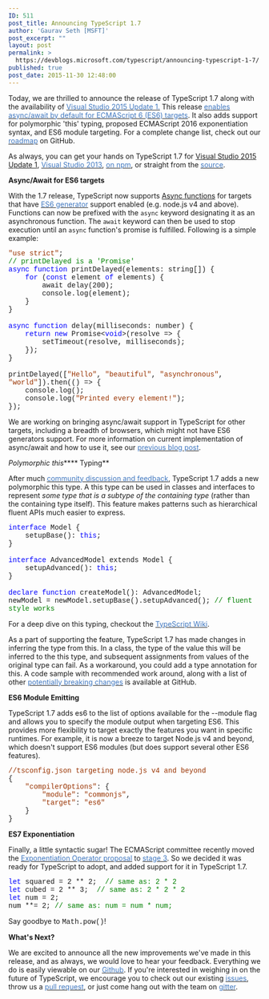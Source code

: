 ```yaml
---
ID: 511
post_title: Announcing TypeScript 1.7
author: 'Gaurav Seth [MSFT]'
post_excerpt: ""
layout: post
permalink: >
  https://devblogs.microsoft.com/typescript/announcing-typescript-1-7/
published: true
post_date: 2015-11-30 12:48:00
---
```

Today, we are thrilled to announce the release of TypeScript 1.7 along with the availability of [<span style="color: #4078c0">Visual Studio 2015 Update 1.</span>][1] This release [<span style="color: #4078c0">enables async/await by default for ECMAScript 6 (ES6) targets</span>][2]. It also adds support for polymorphic 'this' typing, proposed ECMAScript 2016 exponentiation syntax, and ES6 module targeting. For a complete change list, check out our [<span style="color: #4078c0">roadmap</span>][3] on GitHub.

As always, you can get your hands on TypeScript 1.7 for [Visual Studio 2015 Update 1][4], [<span style="color: #4078c0">Visual Studio 2013</span>][5], [<span style="color: #4078c0">on npm</span>][6], or straight from the [<span style="color: #4078c0">source</span>][7].

**Async/Await for ES6 targets**

With the 1.7 release, TypeScript now supports [Async functions][8] for targets that have [<span style="color: #4078c0">ES6 generator</span>][9] support enabled (e.g. node.js v4 and above). Functions can now be prefixed with the `async` keyword designating it as an asynchronous function. The `await` keyword can then be used to stop execution until an `async` function's promise is fulfilled. Following is a simple example:

<span style="font-family: courier new,courier"><span style="color: #993300">"use strict"</span>;</span>  
<span style="color: #008000;font-family: courier new,courier">// printDelayed is a 'Promise<void>'</span>  
<span style="font-family: courier new,courier"><span style="color: #0000ff">async function</span> printDelayed(elements: string[]) {</span>  
<span style="font-family: courier new,courier"><span style="color: #0000ff">    for</span> (<span style="color: #0000ff">const</span> element <span style="color: #0000ff">of</span> elements) {</span>  
<span style="font-family: courier new,courier">        await delay(200);</span>  
<span style="font-family: courier new,courier">        console.log(element);</span>  
<span style="font-family: courier new,courier">    }</span>  
<span style="font-family: courier new,courier">}</span>  
   
<span style="font-family: courier new,courier"><span style="color: #0000ff">async function</span> delay(milliseconds: number) {</span>  
<span style="font-family: courier new,courier"><span style="color: #0000ff">    return</span> <span style="color: #0000ff">new</span> Promise<<span style="color: #0000ff">void</span>>(resolve => {</span>  
<span style="font-family: courier new,courier">        setTimeout(resolve, milliseconds);</span>  
<span style="font-family: courier new,courier">    });</span>  
<span style="font-family: courier new,courier">}</span>  
   
<span style="font-family: courier new,courier">printDelayed([<span style="color: #993300">"Hello"</span>, <span style="color: #993300">"beautiful"</span>, <span style="color: #993300">"asynchronous"</span>, <span style="color: #993300">"world"</span>]).then(() => {</span>  
<span style="font-family: courier new,courier">    console.log();</span>  
<span style="font-family: courier new,courier">    console.log(<span style="color: #993300">"Printed every element!"</span>);</span>  
<span style="font-family: courier new,courier">});</span>

We are working on bringing async/await support in TypeScript for other targets, including a breadth of browsers, which might not have ES6 generators support. For more information on current implementation of async/await and how to use it, see our [<span style="color: #4078c0">previous blog post</span>][2].

**Polymorphic* this***** Typing**

After much [<span style="color: #4078c0">community discussion and feedback</span>][10], TypeScript 1.7 adds a new polymorphic this type. A this type can be used in classes and interfaces to represent *some type that is a subtype of the containing type* (rather than the containing type itself). This feature makes patterns such as hierarchical fluent APIs much easier to express.

<span style="font-family: courier new,courier"><span style="color: #0000ff">interface</span> Model {</span>  
<span style="font-family: courier new,courier">    setupBase(): <span style="color: #0000ff">this</span>;</span>  
<span style="font-family: courier new,courier">}</span>  
   
<span style="font-family: courier new,courier"><span style="color: #0000ff">interface</span> AdvancedModel extends Model {</span>  
<span style="font-family: courier new,courier">    setupAdvanced(): <span style="color: #0000ff">this</span>;</span>  
<span style="font-family: courier new,courier">}</span>  
   
<span style="font-family: courier new,courier"><span style="color: #0000ff">declare function</span> createModel(): AdvancedModel;</span>  
<span style="font-family: courier new,courier">newModel = newModel.setupBase().setupAdvanced(); <span style="color: #008000">// fluent style works</span></span>

For a deep dive on this typing, checkout the [<span style="color: #4078c0">TypeScript Wiki</span>][11].

As a part of supporting the feature, TypeScript 1.7 has made changes in inferring the type from this. In a class, the type of the value this will be inferred to the this type, and subsequent assignments from values of the original type can fail. As a workaround, you could add a type annotation for this. A code sample with recommended work around, along with a list of other [<span style="color: #4078c0">potentially breaking changes</span>][12] is available at GitHub.

**ES6 Module Emitting**

TypeScript 1.7 adds es6 to the list of options available for the --module flag and allows you to specify the module output when targeting ES6. This provides more flexibility to target exactly the features you want in specific runtimes. For example, it is now a breeze to target Node.js v4 and beyond, which doesn't support ES6 modules (but does support several other ES6 features).

<span style="color: #993300;font-family: courier new,courier">//tsconfig.json targeting node.js v4 and beyond</span>  
<span style="font-family: courier new,courier">{</span>  
<span style="font-family: courier new,courier"><span style="color: #993300">    "compilerOptions"</span>: {</span>  
<span style="font-family: courier new,courier"><span style="color: #993300">        "module"</span>: <span style="color: #993300">"commonjs"</span>,</span>  
<span style="font-family: courier new,courier"><span style="color: #993300">        "target"</span>: <span style="color: #993300">"es6"</span></span>  
<span style="font-family: courier new,courier">    }</span>  
<span style="font-family: courier new,courier">}</span>

**ES7 Exponentiation**

Finally, a little syntactic sugar! The ECMAScript committee recently moved the [<span style="color: #4078c0">Exponentiation Operator proposal</span>][13] to [<span style="color: #4078c0">stage 3</span>][14]. So we decided it was ready for TypeScript to adopt, and added support for it in TypeScript 1.7.

<div>
  <span style="font-family: courier new,courier"><span style="color: #0000ff">let</span> squared = 2 ** 2;  <span style="color: #008000">// same as: 2 * 2</span></span><br /><span style="font-family: courier new,courier"><span style="color: #0000ff">let</span> cubed = 2 ** 3;  <span style="color: #008000">// same as: 2 * 2 * 2</span></span>
</div>

<div>
  <span style="font-family: courier new,courier"><span style="color: #0000ff">let</span> num = 2;</span><br /><span style="font-family: courier new,courier">num **= 2; <span style="color: #008000">// same as: num = num * num;</span></span>
</div>

Say goodbye to <span style="font-family: courier new,courier">Math.pow()</span>!

**What's Next?**

We are excited to announce all the new improvements we've made in this release, and as always, we would love to hear your feedback. Everything we do is easily viewable on our [<span style="color: #4078c0">Github</span>][15]. If you're interested in weighing in on the future of TypeScript, we encourage you to check out our existing [<span style="color: #4078c0">issues</span>][16], throw us a [<span style="color: #4078c0">pull request</span>][17], or just come hang out with the team on [<span style="color: #4078c0">gitter</span>][18].

 [1]: http://blogs.msdn.com/b/visualstudio/archive/2015/11/30/visual-studio-update-1-rtm.aspx
 [2]: http://blogs.msdn.com/b/typescript/archive/2015/11/03/what-about-async-await.aspx
 [3]: https://github.com/Microsoft/TypeScript/wiki/Roadmap
 [4]: https://www.visualstudio.com/news/vs2015-update1-vs "http://go.microsoft.com/fwlink/?LinkId=691129"
 [5]: http://download.microsoft.com/download/4/4/3/443F86B7-A89F-48E6-AC96-0AAC2A910A29/TS1.7.3-VSUOOB.41125.00/TypeScript_Dev12.exe
 [6]: https://www.npmjs.com/package/typescript
 [7]: https://github.com/Microsoft/TypeScript/releases
 [8]: http://tc39.github.io/ecmascript-asyncawait/ "http://tc39.github.io/ecmascript-asyncawait/"
 [9]: http://www.ecma-international.org/ecma-262/6.0/#sec-generator-function-definitions
 [10]: https://github.com/Microsoft/TypeScript/issues/229
 [11]: https://github.com/Microsoft/TypeScript/wiki/What%27s-new-in-TypeScript#this-typing
 [12]: https://github.com/Microsoft/TypeScript/wiki/Breaking-Changes#TypeScript1.7
 [13]: https://github.com/rwaldron/exponentiation-operator
 [14]: https://tc39.github.io/process-document/
 [15]: https://github.com/Microsoft/TypeScript
 [16]: https://github.com/microsoft/typescript/issues
 [17]: https://github.com/Microsoft/TypeScript/pulls
 [18]: https://gitter.im/Microsoft/TypeScript
